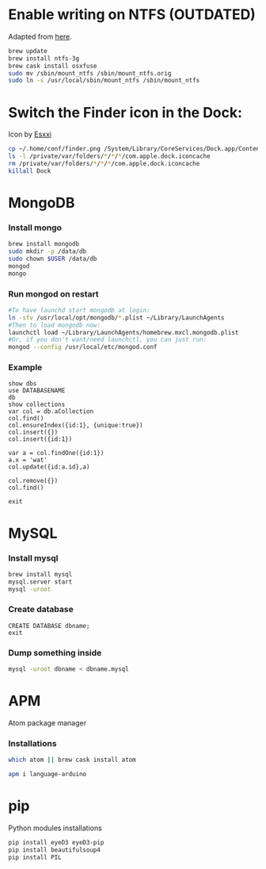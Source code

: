 
# Enable writing on NTFS (OUTDATED)

Adapted from [here](http://apple.stackexchange.com/questions/106589/write-in-ntfs-using-mavericks).
```bash
brew update
brew install ntfs-3g
brew cask install osxfuse
sudo mv /sbin/mount_ntfs /sbin/mount_ntfs.orig
sudo ln -s /usr/local/sbin/mount_ntfs /sbin/mount_ntfs
```

# Switch the Finder icon in the Dock:

Icon by [Esxxi](http://esxxi.me/)

```bash
cp ~/.home/conf/finder.png /System/Library/CoreServices/Dock.app/Contents/Resources/finder.png
ls -l /private/var/folders/*/*/*/com.apple.dock.iconcache
rm /private/var/folders/*/*/*/com.apple.dock.iconcache
killall Dock
```

# MongoDB

### Install mongo
```bash
brew install mongodb
sudo mkdir -p /data/db
sudo chown $USER /data/db
mongod
mongo
```

### Run mongod on restart
```bash
#To have launchd start mongodb at login:
ln -sfv /usr/local/opt/mongodb/*.plist ~/Library/LaunchAgents
#Then to load mongodb now:
launchctl load ~/Library/LaunchAgents/homebrew.mxcl.mongodb.plist
#Or, if you don't want/need launchctl, you can just run:
mongod --config /usr/local/etc/mongod.conf
```

### Example
```mongo
show dbs
use DATABASENAME
db
show collections
var col = db.aCollection
col.find()
col.ensureIndex({id:1}, {unique:true})
col.insert({})
col.insert({id:1})

var a = col.findOne({id:1})
a.x = 'wat'
col.update({id:a.id},a)

col.remove({})
col.find()

exit
```


# MySQL

### Install mysql
```bash
brew install mysql
mysql.server start
mysql -uroot
```

### Create database
```
CREATE DATABASE dbname;
exit
```

### Dump something inside
```bash
mysql -uroot dbname < dbname.mysql
```


# APM
Atom package manager

### Installations
```bash
which atom || brew cask install atom

apm i language-arduino
```


# pip
Python modules installations

```bash
pip install eyeD3 eyeD3-pip
pip install beautifulsoup4
pip install PIL
```
